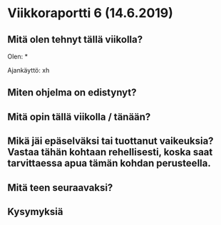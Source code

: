 
# Viikkoraportti 6 (14.6.2019)

## Mitä olen tehnyt tällä viikolla?

Olen:
* 

Ajankäyttö: xh

## Miten ohjelma on edistynyt?

## Mitä opin tällä viikolla / tänään?

## Mikä jäi epäselväksi tai tuottanut vaikeuksia? Vastaa tähän kohtaan rehellisesti, koska saat tarvittaessa apua tämän kohdan perusteella.

## Mitä teen seuraavaksi?

## Kysymyksiä



